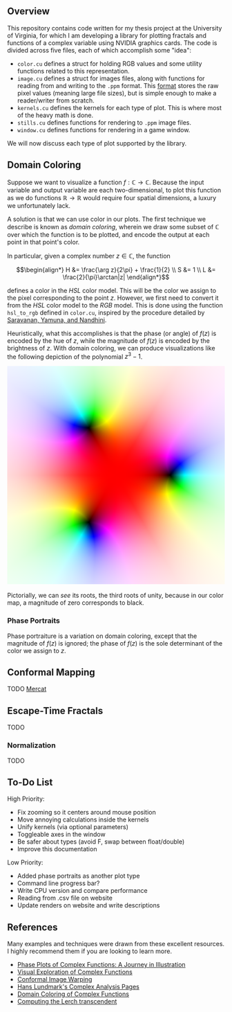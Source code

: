 ## Overview
This repository contains code written for my thesis project at the University of Virginia, for which I am developing a library for plotting fractals and functions of a complex variable using NVIDIA graphics cards. The code is divided across five files, each of which accomplish some "idea":

* `color.cu` defines a struct for holding RGB values and some utility functions related to this representation.
* `image.cu` defines a struct for images files, along with functions for reading from and writing to the `.ppm` format. This [format](https://en.wikipedia.org/wiki/Netpbm) stores the raw pixel values (meaning large file sizes), but is simple enough to make a reader/writer from scratch.
* `kernels.cu` defines the kernels for each type of plot. This is where most of the heavy math is done.
* `stills.cu` defines functions for rendering to `.ppm` image files.
* `window.cu` defines functions for rendering in a game window.

We will now discuss each type of plot supported by the library.

## Domain Coloring
Suppose we want to visualize a function $f: \mathbb{C} \to \mathbb{C}$. Because the input variable and output variable are each two-dimensional, to plot this function as we do functions $\mathbb{R} \to \mathbb{R}$ would require four spatial dimensions, a luxury we unfortunately lack.

A solution is that we can use color in our plots. The first technique we describe is known as *domain coloring*, wherein we draw some subset of $\mathbb{C}$ over which the function is to be plotted, and encode the output at each point in that point's color.

In particular, given a complex number $z \in \mathbb{C}$, the function
```math
\begin{align*} H &= \frac{\arg z}{2\pi} + \frac{1}{2} \\ S &= 1 \\ L &= \frac{2}{\pi}\arctan|z| \end{align*}
```
defines a color in the $HSL$ color model. This will be the color we assign to the pixel corresponding to the point $z$. However, we first need to convert it from the $HSL$ color model to the $RGB$ model. This is done using the function `hsl_to_rgb` defined in `color.cu`, inspired by the procedure detailed by
[Saravanan, Yamuna, and Nandhini](https://ieeexplore.ieee.org/abstract/document/7754179).

Heuristically, what this accomplishes is that the phase (or angle) of $f(z)$ is encoded by the hue of $z$, while the magnitude of $f(z)$ is encoded by the brightness of $z$. With domain coloring, we can produce visualizations like the following depiction of the polynomial $z^3 - 1$.

![](samples/domain_coloring.png)

Pictorially, we can *see* its roots, the third roots of unity, because in our color map, a magnitude of zero corresponds to black.

### Phase Portraits
Phase portraiture is a variation on domain coloring, except that the magnitude of $f(z)$ is ignored; the phase of $f(z)$ is the sole determinant of the color we assign to $z$.

## Conformal Mapping
TODO [Mercat](https://en.wikibooks.org/wiki/Fractals/Conformal_map)

## Escape-Time Fractals
TODO

### Normalization
TODO

## To-Do List
High Priority:
* Fix zooming so it centers around mouse position
* Move annoying calculations inside the kernels
* Unify kernels (via optional parameters)
* Toggleable axes in the window
* Be safer about types (avoid F, swap between float/double)
* Improve this documentation

Low Priority:
* Added phase portraits as another plot type
* Command line progress bar?
* Write CPU version and compare performance
* Reading from .csv file on website
* Update renders on website and write descriptions

## References
Many examples and techniques were drawn from these excellent resources. I highly recommend them if you are looking to learn more.

* [Phase Plots of Complex Functions: A Journey in Illustration](https://www.ams.org/notices/201106/rtx110600768p.pdf)
* [Visual Exploration of Complex Functions](https://math.okstate.edu/people/scurry/5283/sp21/17_Wegert2016_Chapter_VisualExplorationOfComplexFunctions.pdf)
* [Conformal Image Warping](https://apps.dtic.mil/sti/tr/pdf/ADA210016.pdf)
* [Hans Lundmark's Complex Analysis Pages](https://users.mai.liu.se/hanlu09/complex/)
* [Domain Coloring of Complex Functions](http://www.javaview.de/domainColoring/)
* [Computing the Lerch transcendent](https://fredrikj.net/blog/2022/02/computing-the-lerch-transcendent/)
